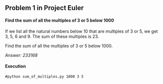 ## Problem 1 in Project Euler

#### Find the sum of all the multiples of 3 or 5 below 1000

If we list all the natural numbers below 10 that are multiples of 3 or 5, we get 3, 5, 6 and 9. The sum of these multiples is 23.

Find the sum of all the multiples of 3 or 5 below 1000.

*Answer: 233168*


#### Execution
```
#python sum_of_multiples.py 1000 3 5
```
